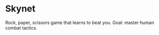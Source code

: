 Skynet
======

Rock, paper, scissors game that learns to beat you. Goal: master human combat tactics.
